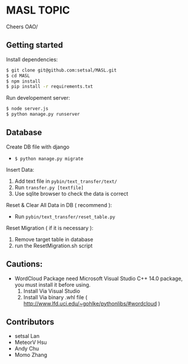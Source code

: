 # MASL TOPIC

Cheers OAO/

## Getting started

Install dependencies:

``` bash
$ git clone git@github.com:setsal/MASL.git
$ cd MASL
$ npm install
$ pip install -r requirements.txt
```

Run developement server:

``` bash
$ node server.js
$ python manage.py runserver
```

## Database
Create DB file with django
 - ``$ python manage.py migrate``

Insert Data:
 1. Add text file in `pybin/text_transfer/text/`
 2. Run `transfer.py [textfile]`
 3. Use sqlite browser to check the data is correct

Reset & Clear All Data in DB ( recommend ):
 - Run `pybin/text_transfer/reset_table.py`

Reset Migration ( if it is necessary ):
  1. Remove target table in database
  2. run the ResetMigration.sh script


## Cautions:
 -  WordCloud Package need Microsoft Visual Studio C++ 14.0 package, you must install it before using.
    1. Install Via Visual Studio
    2. Install Via binary .whl file ( http://www.lfd.uci.edu/~gohlke/pythonlibs/#wordcloud )


## Contributors

- setsal Lan
- MeteorV Hsu
- Andy Chu
- Momo Zhang
